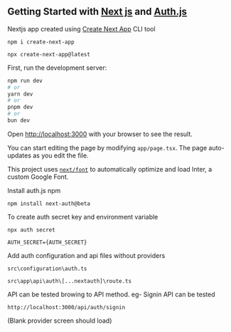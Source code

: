 
## Getting Started with [Next js](https://nextjs.org/) and [Auth.js](https://authjs.dev/)

Nextjs app created using [Create Next App](https://www.npmjs.com/package/create-next-app) CLI tool


`npm i create-next-app`

`npx create-next-app@latest`


First, run the development server:

```bash
npm run dev
# or
yarn dev
# or
pnpm dev
# or
bun dev
```

Open [http://localhost:3000](http://localhost:3000) with your browser to see the result.

You can start editing the page by modifying `app/page.tsx`. The page auto-updates as you edit the file.

This project uses [`next/font`](https://nextjs.org/docs/basic-features/font-optimization) to automatically optimize and load Inter, a custom Google Font.

Install auth.js npm

`npm install next-auth@beta`

To create auth secret key and environment variable

`npx auth secret`

`AUTH_SECRET={AUTH_SECRET}`

Add auth configuration and api files without providers

`src\configuration\auth.ts`

`src\app\api\auth\[...nextauth]\route.ts`

API can be tested browing to API method.
eg- Signin API can be tested 

`http://localhost:3000/api/auth/signin`

(Blank provider screen should load)
